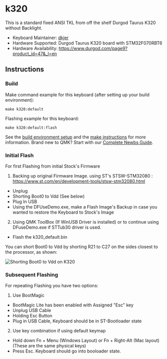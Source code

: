 # k320

This is a standard fixed ANSI TKL from off the shelf Durgod Taurus K320 without Backlight.

* Keyboard Maintainer: [dkjer](https://github.com/dkjer)
* Hardware Supported: Durgod Taurus K320 board with STM32F070RBT6
* Hardware Availability: https://www.durgod.com/page9?product_id=47&_l=en

## Instructions

### Build

Make command example for this keyboard (after setting up your build environment):

    make k320:default

Flashing example for this keyboard:

    make k320:default:flash

See the [build environment setup](https://docs.qmk.fm/#/getting_started_build_tools) and the [make instructions](https://docs.qmk.fm/#/getting_started_make_guide) for more information. Brand new to QMK? Start with our [Complete Newbs Guide](https://docs.qmk.fm/#/newbs).

### Initial Flash

For first Flashing from initial Stock's Firmware

1. Backing up original Firmware Image.
using ST's STSW-STM32080 : https://www.st.com/en/development-tools/stsw-stm32080.html
- Unplug
- Shorting Boot0 to Vdd (See below)
- Plug In USB
- Using the DFUseDemo.exe, make a Flash Image's Backup in case you wanted to restore the Keyboard to Stock's Image

2. Using QMK ToolBox (If WinUSB Driver is installed) or to continue using DFuseDemo.exe if STTub30 driver is used.
- Flash the k320_default.bin

You can short Boot0 to Vdd by shorting R21 to C27 on the sides closest to the processor, as shown:

![Shorting Boot0 to Vdd on K320](https://i.imgur.com/hvDnw5a.jpg)

### Subsequent Flashing

For repeating Flashing you have two options:
1. Use BootMagic
- BootMagic Lite has been enabled with Assigned "Esc" key 
- Unplug USB Cable
- Holding Esc Button 
- Plug in USB Cable, Keyboard should be in ST-Bootloader state
2. Use key combination if using default keymap
- Hold down Fn + Menu (Windows Layout) or Fn + Right-Alt (Mac layout)  (These are the same physical keys)
- Press Esc.  Keyboard should go into booloader state.

